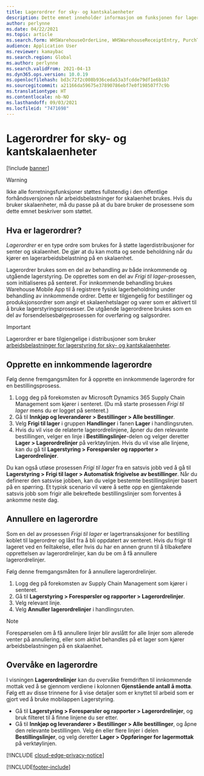 ```yaml
---
title: Lagerordrer for sky- og kantskalaenheter
description: Dette emnet inneholder informasjon om funksjonen for lagerordre som brukes som en del av arbeidsbelastningen for lagerskalaenhet.
author: perlynne
ms.date: 04/22/2021
ms.topic: article
ms.search.form: WHSWarehouseOrderLine, WHSWarehouseReceiptEntry, PurchTable
audience: Application User
ms.reviewer: kamaybac
ms.search.region: Global
ms.author: perlynne
ms.search.validFrom: 2021-04-13
ms.dyn365.ops.version: 10.0.19
ms.openlocfilehash: bd3c72f2c008b936ceda53a3fcdde79df1e6b1b7
ms.sourcegitcommit: a21166da59675e37890786ebf7e0f198507f7c9b
ms.translationtype: HT
ms.contentlocale: nb-NO
ms.lasthandoff: 09/03/2021
ms.locfileid: "7471698"
---
```

# <a name="warehouse-orders-for-cloud-and-edge-scale-units"></a>Lagerordrer for sky- og kantskalaenheter

[!include [banner](../includes/banner.md)]

> [!WARNING]
> Ikke alle forretningsfunksjoner støttes fullstendig i den offentlige forhåndsversjonen når arbeidsbelastninger for skalaenhet brukes. Hvis du bruker skalaenheter, må du passe på at du bare bruker de prosessene som dette emnet beskriver som støttet.

## <a name="what-are-warehouse-orders"></a>Hva er lagerordrer?

*Lagerordrer* er en type ordre som brukes for å støtte lagerdistribusjoner for senter og skalaenhet. De gjør at du kan motta og sende beholdning når du kjører en lagerarbeidsbelastning på en skalaenhet.

Lagerordrer brukes som en del av behandling av både innkommende og utgående lagerstyring. De opprettes som en del av *Frigi til lager*-prosessen, som initialiseres på senteret.
For innkommende behandling brukes Warehouse Mobile App til å registrere fysisk lagerbeholdning under behandling av innkommende ordrer. Dette er tilgjengelig for bestillinger og produksjonsordrer som angir et skalaenhetslager og varer som er aktivert til å bruke lagerstyringsprosesser.
De utgående lagerordrene brukes som en del av forsendelsesbølgeprosessen for overføring og salgsordrer.

> [!IMPORTANT]
> Lagerordrer er bare tilgjengelige i distribusjoner som bruker [arbeidsbelastninger for lagerstyring for sky- og kantskalaenheter](cloud-edge-workload-warehousing.md).

## <a name="create-an-inbound-warehouse-order"></a>Opprette en innkommende lagerordre

Følg denne fremgangsmåten for å opprette en innkommende lagerordre for en bestillingsprosess.

1. Logg deg på forekomsten av Microsoft Dynamics 365 Supply Chain Management som kjører i senteret. (Du må starte prosessen *Frigi til lager* mens du er logget på senteret.)
1. Gå til **Innkjøp og leverandører \> Bestillinger \> Alle bestillinger**.
1. Velg **Frigi til lager** i gruppen **Handlinger** i fanen **Lager** i handlingsruten.
1. Hvis du vil vise de relaterte lagerordrelinjene, åpner du den relevante bestillingen, velger en linje i **Bestillingslinjer**-delen og velger deretter **Lager \> Lagerordrelinjer** på verktøylinjen. Hvis du vil vise alle linjene, kan du gå til **Lagerstyring \> Forespørsler og rapporter \> Lagerordrelinjer**.

Du kan også utløse prosessen *Frigi til lager* fra en satsvis jobb ved å gå til **Lagerstyring > Frigi til lager > Automatisk frigivelse av bestillinger**. Når du definerer den satsvise jobben, kan du velge bestemte bestillingslinjer basert på en spørring. Et typisk scenario vil være å sette opp en gjentakende satsvis jobb som frigir alle bekreftede bestillingslinjer som forventes å ankomme neste dag.

## <a name="cancel-a-warehouse-order"></a>Annullere en lagerordre

Som en del av prosessen *Frigi til lager* er lagertransaksjoner for bestilling koblet til lagerordrer og låst fra å bli oppdatert av senteret. Hvis du frigir til lageret ved en feiltakelse, eller hvis du har en annen grunn til å tilbakeføre opprettelsen av lagerordrelinjer, kan du be om å få annullere lagerordrelinjer.

Følg denne fremgangsmåten for å annullere lagerordrelinjer.

1. Logg deg på forekomsten av Supply Chain Management som kjører i senteret.
1. Gå til **Lagerstyring \> Forespørsler og rapporter \> Lagerordrelinjer**.
1. Velg relevant linje.
1. Velg **Annuller lagerordrelinjer** i handlingsruten.

> [!NOTE]
> Forespørselen om å få annullere linjer blir avslått for alle linjer som allerede venter på annullering, eller som aktivt behandles på et lager som kjører arbeidsbelastningen på en skalaenhet.

## <a name="monitor-a-warehouse-order"></a>Overvåke en lagerordre

I visningen **Lagerordrelinjer** kan du overvåke fremdriften til innkommende mottak ved å se gjennom verdiene i kolonnen **Gjenstående antall å motta**. Følg ett av disse trinnene for å vise detaljer som er knyttet til arbeid som er gjort ved å bruke mobilappen Lagerstyring.

- Gå til **Lagerstyring \> Forespørsler og rapporter \> Lagerordrelinjer**, og bruk filteret til å finne linjene du ser etter.
- Gå til **Innkjøp og leverandører \> Bestillinger \> Alle bestillinger**, og åpne den relevante bestillingen. Velg én eller flere linjer i delen **Bestillingslinjer**, og velg deretter **Lager \> Oppføringer for lagermottak** på verktøylinjen.

[!INCLUDE [cloud-edge-privacy-notice](../../includes/cloud-edge-privacy-notice.md)]


[!INCLUDE[footer-include](../../includes/footer-banner.md)]
